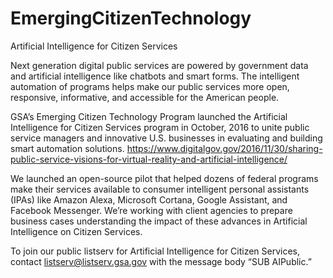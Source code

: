 # EmergingCitizenTechnology
Artificial Intelligence for Citizen Services

Next generation digital public services are powered by government data and artificial intelligence like chatbots and smart forms. The intelligent automation of programs helps make our public services more open, responsive, informative, and accessible for the American people.

GSA’s Emerging Citizen Technology Program launched the Artificial Intelligence for Citizen Services program in October, 2016 to unite public service managers and innovative U.S. businesses in evaluating and building smart automation solutions. https://www.digitalgov.gov/2016/11/30/sharing-public-service-visions-for-virtual-reality-and-artificial-intelligence/ 

We launched an open-source pilot that helped dozens of federal programs make their services available to consumer intelligent personal assistants (IPAs) like Amazon Alexa, Microsoft Cortana, Google Assistant, and Facebook Messenger. We’re working with client agencies to prepare business cases understanding the impact of these advances in Artificial Intelligence on Citizen Services.

To join our public listserv for Artificial Intelligence for Citizen Services, contact listserv@listserv.gsa.gov with the message body “SUB AIPublic.”
